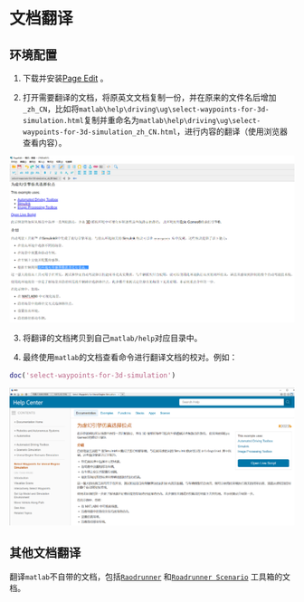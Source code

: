 
# 文档翻译
## 环境配置

1. 下载并安装[Page Edit](https://sigil-ebook.com/pageedit/download/) 。

2. 打开需要翻译的文档，将原英文文档复制一份，并在原来的文件名后增加`_zh_CN`，比如将`matlab\help\driving\ug\select-waypoints-for-3d-simulation.html`复制并重命名为`matlab\help\driving\ug\select-waypoints-for-3d-simulation_zh_CN.html`，进行内容的翻译（使用浏览器查看内容）。
<img src=fig/page_edit.png alt="保存页面" width="780" />

3. 将翻译的文档拷贝到自己`matlab/help`对应目录中。

4. 最终使用`matlab`的文档查看命令进行翻译文档的校对。例如：
```matlab
doc('select-waypoints-for-3d-simulation') 
```

<img src=fig/help_view.png alt="保存页面" width="780" />



## 其他文档翻译
翻译`matlab`不自带的文档，包括[`Raodrunner`](https://ww2.mathworks.cn/help/roadrunner/index.html) 和[`Roadrunner Scenario`](https://ww2.mathworks.cn/help/roadrunner-scenario/index.html) 工具箱的文档。


